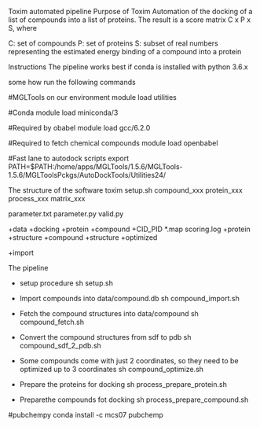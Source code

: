 Toxim automated pipeline
Purpose of Toxim
Automation of the docking of a list of compounds into a list of proteins.
The result is a score matrix C x P x S, where 

C: set of compounds
P: set of proteins
S: subset of real numbers representing the estimated energy binding of 
a compound into a protein

Instructions
The pipeline works best if conda is installed with python 3.6.x

some how run the following commands

#MGLTools on our environment
module load utilities

#Conda
module load miniconda/3

#Required by obabel
module load gcc/6.2.0

#Required to fetch chemical compounds
module load openbabel

#Fast lane to autodock scripts
export PATH=$PATH:/home/apps/MGLTools/1.5.6/MGLTools-1.5.6/MGLToolsPckgs/AutoDockTools/Utilities24/

The structure of the software
toxim
 setup.sh
 compound_xxx
 protein_xxx
 process_xxx
 matrix_xxx
 
 parameter.txt
 parameter.py
 valid.py

 +data
   +docking
    +protein
    +compound
    +CID_PID
     *.map
     scoring.log
   +protein
    +structure
   +compound
    +structure
     +optimized

 +import

The pipeline
- setup procedure
  sh setup.sh

- Import compounds into data/compound.db
  sh compound_import.sh

- Fetch the compound structures into data/compound
  sh compound_fetch.sh

- Convert the compound structures from sdf to pdb
  sh compound_sdf_2_pdb.sh

-  Some compounds come with just 2 coordinates, so they need to be optimized up to 3 coordinates
  sh compound_optimize.sh

- Prepare the proteins for docking
  sh process_prepare_protein.sh

- Preparethe compounds fot docking
  sh process_prepare_compound.sh



#pubchempy
conda install -c mcs07 pubchemp
